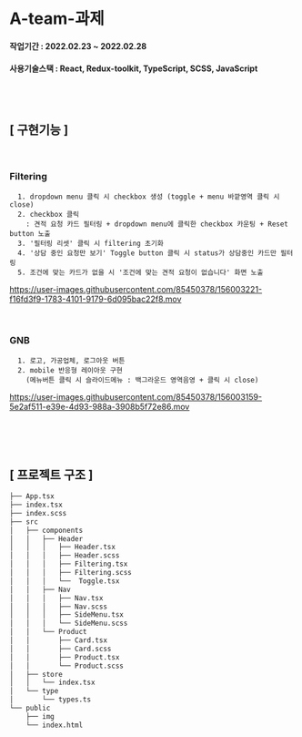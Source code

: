 # A-team-과제

#### 작업기간 : 2022.02.23 ~ 2022.02.28
#### 사용기술스택 : React, Redux-toolkit, TypeScript, SCSS, JavaScript

<br><br>

## **[ 구현기능 ]**

<br>

### Filtering

```
  1. dropdown menu 클릭 시 checkbox 생성 (toggle + menu 바깥영역 클릭 시 close)
  2. checkbox 클릭
    : 견적 요청 카드 필터링 + dropdown menu에 클릭한 checkbox 카운팅 + Reset button 노출
  3. '필터링 리셋' 클릭 시 filtering 초기화
  4. '상담 중인 요청만 보기' Toggle button 클릭 시 status가 상담중인 카드만 필터링
  5. 조건에 맞는 카드가 없을 시 '조건에 맞는 견적 요청이 없습니다' 화면 노출

```

https://user-images.githubusercontent.com/85450378/156003221-f16fd3f9-1783-4101-9179-6d095bac22f8.mov



<br>

### GNB

```
  1. 로고, 가공업체, 로그아웃 버튼
  2. mobile 반응형 레이아웃 구현
    (메뉴버튼 클릭 시 슬라이드메뉴 : 백그라운드 영역음영 + 클릭 시 close)
```


https://user-images.githubusercontent.com/85450378/156003159-5e2af511-e39e-4d93-988a-3908b5f72e86.mov


<br>
<br>
<br>

## **[ 프로젝트 구조 ]**

```html
├── App.tsx
├── index.tsx
├── index.scss
├── src
│   ├── components
│   │   ├── Header
│   │   │   ├── Header.tsx
│   │   │   ├── Header.scss
│   │   │   ├── Filtering.tsx
│   │   │   ├── Filtering.scss
│   │   │   └──  Toggle.tsx
│   │   ├── Nav
│   │   │   ├── Nav.tsx
│   │   │   ├── Nav.scss
│   │   │   ├── SideMenu.tsx
│   │   │   └── SideMenu.scss
│   │   └── Product
│   │       ├── Card.tsx
│   │       ├── Card.scss
│   │       ├── Product.tsx
│   │       └── Product.scss
│   ├── store
│   │   └── index.tsx
│   └── type
│       └── types.ts
└── public
    ├── img
    └── index.html
```
